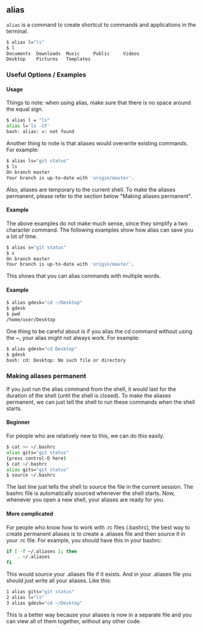 ---
---

alias
-------

`alias` is a command to create shortcut to commands and applications in the terminal.

~~~bash
$ alias l="ls"
$ l
Documents  Downloads  Music     Public     Videos
Desktop    Pictures   Templates
~~~

<!--more-->

### Useful Options / Examples

#### Usage

Things to note: when using alias, make sure that there is no space around the equal sign.

~~~bash
$ alias l = "ls"
alias l='ls -CF'
bash: alias: =: not found
~~~

Another thing to note is that aliases would overwrite existing commands. For example:

~~~bash
$ alias ls="git status"
$ ls
On branch master
Your branch is up-to-date with 'origin/master'.
~~~

Also, aliases are temporary to the current shell. To make the aliases permanent, please refer to the section below "Making aliases permanent".

#### Example

The above examples do not make much sense, since they simplify a two character command. The following examples show how alias can save you a lot of time.

~~~bash
$ alias s="git status"
$ s
On branch master
Your branch is up-to-date with 'origin/master'.
~~~

This shows that you can alias commands with multiple words.

#### Example

~~~bash
$ alias gdesk="cd ~/Desktop"
$ gdesk
$ pwd
/home/user/Desktop
~~~

One thing to be careful about is if you alias the cd command without using the ~, your alias might not always work. For example:

~~~bash
$ alias gdesk="cd Desktop"
$ gdesk
bash: cd: Desktop: No such file or directory
~~~

### Making aliases permanent

If you just run the alias command from the shell, it would last for the duration of the shell (until the shell is closed). To make the aliases permanent, we can just tell the shell to run these commands when the shell starts.

#### Beginner

For people who are relatively new to this, we can do this easily.

~~~bash
$ cat >> ~/.bashrc
alias gits="git status"
(press control-D here)
$ cat ~/.bashrc
alias gits="git status"
$ source ~/.bashrc
~~~

The last line just tells the shell to source the file in the current session. The bashrc file is automatically sourced whenever the shell starts. Now, whenever you open a new shell, your aliases are ready for you.

#### More complicated

For people who know how to work with .rc files (.bashrc), the best way to create permanent aliases is to create a .aliases file and then source it in your .rc file. For example, you should have this in your bashrc:

~~~bash
if [ -f ~/.aliases ]; then
    . ~/.aliases
fi
~~~

This would source your .aliases file if it exists. And in your .aliases file you should just write all your aliases. Like this:

~~~bash
1 alias gits="git status"
2 alias l="ls"
3 alias gdesk="cd ~/Desktop"
~~~

This is a better way because your aliases is now in a separate file and you can view all of them together, without any other code.
